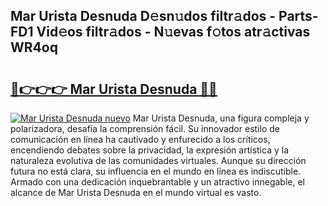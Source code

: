 ## Mar Urista Desnuda D𝚎sn𝚞dos filtr𝚊dos - Parts-FD1 Vid𝚎os filtr𝚊dos - N𝚞evas f𝚘tos atr𝚊ctivas WR4oq

# <h2><a href="http://mb7axj.tromn.icu/?c=Mar+Urista+Desnuda">🔗👉👉👉 Mar Urista Desnuda 🔗🔗</a></h2>

[![Mar Urista Desnuda nuevo](https://i.imgur.com/pEAQMta.gif)](http://mb7axj.tromn.icu/?c=Mar+Urista+Desnuda)
Mar Urista Desnuda, una figura compleja y polarizadora, desafía la comprensión fácil. Su innovador estilo de comunicación en línea ha cautivado y enfurecido a los críticos, encendiendo debates sobre la privacidad, la expresión artística y la naturaleza evolutiva de las comunidades virtuales. Aunque su dirección futura no está clara, su influencia en el mundo en línea es indiscutible. Armado con una dedicación inquebrantable y un atractivo innegable, el alcance de Mar Urista Desnuda en el mundo virtual es vasto.
